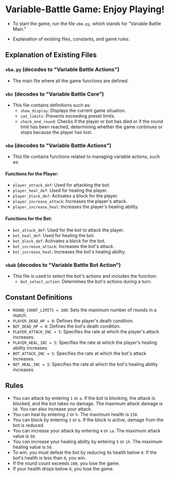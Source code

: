 # Variable-Battle Game: Enjoy Playing!

- To start the game, run the file `vbm.py`, which stands for "Variable Battle Main."

- Explanation of existing files, constants, and game rules.

## Explanation of Existing Files

### `vba.py` (decodes to "Variable Battle Actions")
- The main file where all the game functions are defined.

### `vbc` (decodes to "Variable Battle Core")
- This file contains definitions such as:
  - `show_display`: Displays the current game situation.
  - `cat_limits`: Prevents exceeding preset limits.
  - `check_end_round`: Checks if the player or bot has died or if the round limit has been reached, determining whether the game continues or stops because the player has lost.

### `vba` (decodes to "Variable Battle Actions")
- This file contains functions related to managing variable actions, such as:

#### Functions for the Player:
- `player_attack_def`: Used for attacking the bot.
- `player_heal_def`: Used for healing the player.
- `player_block_def`: Activates a block for the player.
- `player_increase_attack`: Increases the player's attack.
- `player_increase_heal`: Increases the player's healing ability.

#### Functions for the Bot:
- `bot_attack_def`: Used for the bot to attack the player.
- `bot_heal_def`: Used for healing the bot.
- `bot_block_def`: Activates a block for the bot.
- `bot_increase_attack`: Increases the bot's attack.
- `bot_increase_heal`: Increases the bot's healing ability.

### `vbab` (decodes to "Variable Battle Bot Action")
- This file is used to select the bot's actions and includes the function:
  - `bot_select_action`: Determines the bot's actions during a turn.

## Constant Definitions

- `ROUND_COUNT_LIMITS = 100`: Sets the maximum number of rounds in a match.
- `PLAYER_DEAD_HP = 0`: Defines the player's death condition.
- `BOT_DEAD_HP = 0`: Defines the bot's death condition.
- `PLAYER_ATTACK_INC = 5`: Specifies the rate at which the player's attack increases.
- `PLAYER_HEAL_INC = 5`: Specifies the rate at which the player's healing ability increases.
- `BOT_ATTACK_INC = 5`: Specifies the rate at which the bot's attack increases.
- `BOT_HEAL_INC = 5`: Specifies the rate at which the bot's healing ability increases.

## Rules

- You can attack by entering `1` or `a`. If the bot is blocking, the attack is blocked, and the bot takes no damage. The maximum attack damage is `50`. You can also increase your attack.
- You can heal by entering `2` or `h`. The maximum health is `150`.
- You can block by entering `3` or `b`. If the block is active, damage from the bot is reduced.
- You can increase your attack by entering `4` or `ia`. The maximum attack value is `50`.
- You can increase your healing ability by entering `5` or `ih`. The maximum healing value is `50`.
- To win, you must defeat the bot by reducing its health below `0`. If the bot's health is less than `0`, you win.
- If the round count exceeds `100`, you lose the game.
- If your health drops below `0`, you lose the game.
